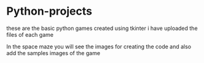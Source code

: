 # Python-projects

these are the basic python games created using tkinter i have uploaded the files of each game

In the space maze you will see the images for creating the code and also add the samples images of the game

